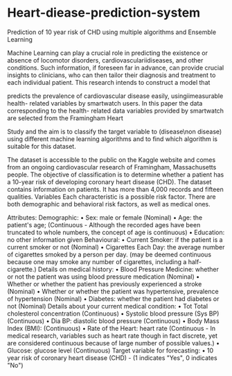 # Heart-diease-prediction-system
Prediction of 10 year risk of CHD using multiple algorithms and Ensemble Learning 


Machine Learning can play a crucial role in predicting the existence or absence of locomotor disorders,
cardiovasculariidiseases, and other conditions. Such information, if foreseen far in
advance, can provide crucial insights to clinicians, who can then tailor their diagnosis
and treatment to each individual patient. This research intends to construct a model that

predicts the prevalence of cardiovascular disease easily, usingiimeasurable health-
related variables by smartwatch users. In this paper the data corresponding to the health-
related data variables provided by smartwatch are selected from the Framingham Heart

Study and the aim is to classify the target variable to (disease\non disease) using
different machine learning algorithms and to find which algorithm is suitable for this
dataset.

The dataset is accessible to the public on the Kaggle website and comes from an ongoing
cardiovascular research of Framingham, Massachusetts people. The objective of
classification is to determine whether a patient has a 10-year risk of developing coronary
heart disease (CHD). The dataset contains information on patients. It has more than
4,000 records and fifteen qualities. Variables Each characteristic is a possible risk factor.
There are both demographic and behavioral risk factors, as well as medical ones.

Attributes:
Demographic:
• Sex: male or female (Nominal)
• Age: the patient's age; (Continuous - Although the recorded ages have been
truncated to whole numbers, the concept of age is continuous)
• Education: no other information given
Behavioural:
• Current Smoker: if the patient is a current smoker or not (Nominal)
• Cigarettes Each Day: the average number of cigarettes smoked by a person per
day.
(may be deemed continuous because one may smoke any number of cigarettes,
including a half-cigarette.)
Details on medical history:
• Blood Pressure Medicine: whether or not the patient was using blood pressure
medication (Nominal)
• Whether or whether the patient has previously experienced a stroke (Nominal)
• Whether or whether the patient was hypertensive, prevalence of hypertension
(Nominal)
• Diabetes: whether the patient had diabetes or not (Nominal)
Details about your current medical condition:
• Tot Total cholesterol concentration (Continuous)
• Systolic blood pressure (Sys BP) (Continuous)
• Dia BP: diastolic blood pressure (Continuous)
• Body Mass Index (BMI): (Continuous)
• Rate of the Heart: heart rate (Continuous - In medical research, variables such as
heart rate though in fact discrete, yet are considered continuous because of large
number of possible values.)
• Glucose: glucose level (Continuous)
Target variable for forecasting:
• 10 year risk of coronary heart disease (CHD) - (1 indicates "Yes", 0 indicates
"No")
